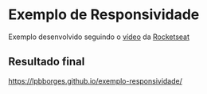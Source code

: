 # Exemplo de Responsividade

Exemplo desenvolvido seguindo o [vídeo](https://www.youtube.com/watch?v=H91DhKPjhPk) da [Rocketseat](https://rocketseat.com.br/)

## Resultado final
https://lpbborges.github.io/exemplo-responsividade/
